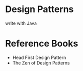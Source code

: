 # Design Patterns

write with Java

# Reference Books

- Head First Design Pattern
- The  Zen of Design Patterns